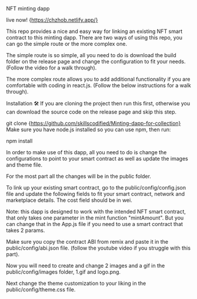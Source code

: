  NFT minting dapp
 
 live now!
 {https://chzhob.netlify.app/}
 
This repo provides a nice and easy way for linking an existing NFT smart contract to this minting dapp. There are two ways of using this repo, you can go the simple route or the more complex one.

The simple route is so simple, all you need to do is download the build folder on the release page and change the configuration to fit your needs. (Follow the video for a walk through).

The more complex route allows you to add additional functionality if you are comfortable with coding in react.js. (Follow the below instructions for a walk through).

Installation 🛠️
If you are cloning the project then run this first, otherwise you can download the source code on the release page and skip this step.

git clone {https://github.com/skillscodified/Minting-dapp-for-collection}
Make sure you have node.js installed so you can use npm, then run:

npm install




In order to make use of this dapp, all you need to do is change the configurations to point to your smart contract as well as update the images and theme file.

For the most part all the changes will be in the public folder.

To link up your existing smart contract, go to the public/config/config.json file and update the following fields to fit your smart contract, network and marketplace details. The cost field should be in wei.

Note: this dapp is designed to work with the intended NFT smart contract, that only takes one parameter in the mint function "mintAmount". But you can change that in the App.js file if you need to use a smart contract that takes 2 params.

 
Make sure you copy the contract ABI from remix and paste it in the public/config/abi.json file. (follow the youtube video if you struggle with this part).

Now you will need to create and change 2 images and a gif in the public/config/images folder, 1.gif and logo.png.

Next change the theme customization to your liking in the public/config/theme.css file.
